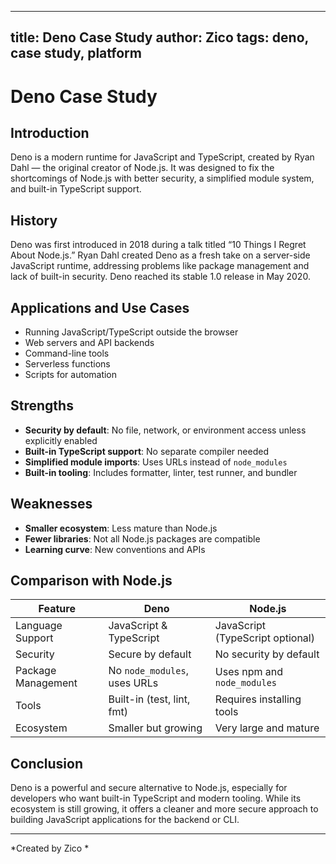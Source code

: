 
---
title: Deno Case Study
author: Zico
tags: deno, case study, platform
---

# Deno Case Study

## Introduction

Deno is a modern runtime for JavaScript and TypeScript, created by Ryan Dahl — the original creator of Node.js. It was designed to fix the shortcomings of Node.js with better security, a simplified module system, and built-in TypeScript support.

## History

Deno was first introduced in 2018 during a talk titled “10 Things I Regret About Node.js.” Ryan Dahl created Deno as a fresh take on a server-side JavaScript runtime, addressing problems like package management and lack of built-in security. Deno reached its stable 1.0 release in May 2020.

## Applications and Use Cases

- Running JavaScript/TypeScript outside the browser
- Web servers and API backends
- Command-line tools
- Serverless functions
- Scripts for automation

## Strengths

- **Security by default**: No file, network, or environment access unless explicitly enabled
- **Built-in TypeScript support**: No separate compiler needed
- **Simplified module imports**: Uses URLs instead of `node_modules`
- **Built-in tooling**: Includes formatter, linter, test runner, and bundler

## Weaknesses

- **Smaller ecosystem**: Less mature than Node.js
- **Fewer libraries**: Not all Node.js packages are compatible
- **Learning curve**: New conventions and APIs

## Comparison with Node.js

| Feature            | Deno                             | Node.js                         |
|--------------------|----------------------------------|----------------------------------|
| Language Support   | JavaScript & TypeScript          | JavaScript (TypeScript optional) |
| Security           | Secure by default                | No security by default          |
| Package Management | No `node_modules`, uses URLs     | Uses npm and `node_modules`     |
| Tools              | Built-in (test, lint, fmt)       | Requires installing tools       |
| Ecosystem          | Smaller but growing              | Very large and mature           |

## Conclusion

Deno is a powerful and secure alternative to Node.js, especially for developers who want built-in TypeScript and modern tooling. While its ecosystem is still growing, it offers a cleaner and more secure approach to building JavaScript applications for the backend or CLI.

---
*Created by Zico *

